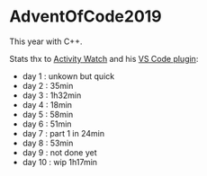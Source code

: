 # AdventOfCode2019

This year with C++.

Stats thx to [Activity Watch](https://github.com/ActivityWatch/activitywatch) and his [VS Code plugin](https://github.com/ActivityWatch/aw-watcher-vscode/):

* day 1 : unkown but quick
* day 2 : 35min
* day 3 : 1h32min
* day 4 : 18min
* day 5 : 58min
* day 6 : 51min
* day 7 : part 1 in 24min
* day 8 : 53min
* day 9 : not done yet
* day 10 : wip 1h17min
